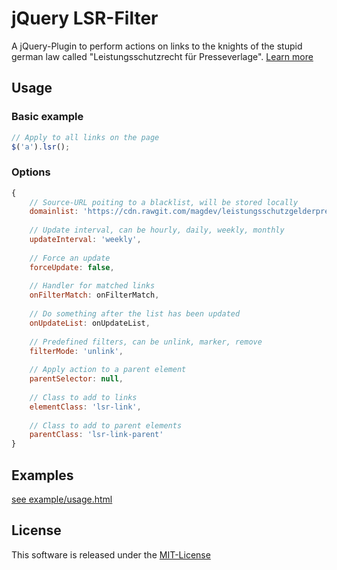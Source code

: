 # jQuery LSR-Filter

A jQuery-Plugin to perform actions on links to the knights of the stupid german law called "Leistungsschutzrecht für Presseverlage". [Learn more](https://github.com/magdev/leistungsschutzgelderpresser)

## Usage

### Basic example

```javascript
// Apply to all links on the page
$('a').lsr();
```

### Options

```javascript
{
    // Source-URL poiting to a blacklist, will be stored locally
    domainlist: 'https://cdn.rawgit.com/magdev/leistungsschutzgelderpresser/master/domains.json',
    
    // Update interval, can be hourly, daily, weekly, monthly
    updateInterval: 'weekly',
    
    // Force an update
    forceUpdate: false,
    
    // Handler for matched links
    onFilterMatch: onFilterMatch,
    
    // Do something after the list has been updated
    onUpdateList: onUpdateList,
    
    // Predefined filters, can be unlink, marker, remove
    filterMode: 'unlink',
    
    // Apply action to a parent element
    parentSelector: null,
    
    // Class to add to links
    elementClass: 'lsr-link',
    
    // Class to add to parent elements
    parentClass: 'lsr-link-parent'
}
```

## Examples

[see example/usage.html](example/usage.html)

## License

This software is released under the [MIT-License](LICENSE.md)
